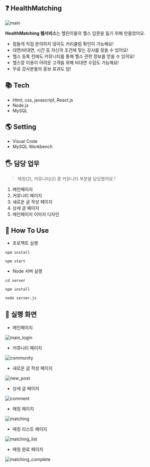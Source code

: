 ## ❓ HealthMatching
![main](https://user-images.githubusercontent.com/72336796/220339229-e6b4fa72-2cb9-4635-a7ca-d679437780bc.PNG)

**HealthMatching 웹서비스**는 헬린이들의 헬스 입문을 돕기 위해 만들었어요. 
- 힘들게 직접 문의하지 않아도 커리큘럼 확인이 가능해요!
- 대면/비대면, 시간 등 자신의 조건에 맞는 강사를 찾을 수 있어요!
- 헬스 등록 전에도 커뮤니티를 통해 헬스 관련 정보를 얻을 수 있어요!
- 헬스장 이용이 어려운 고객을 위해 비대면 수업도 가능해요!
- 무료 강사분들의 홍보 효과도 덤!

## 📚 Tech
- Html, css, javascript, React.js
- Node.js
- MySQL

## 🌎 Setting
- Visual Code
- MySQL Workbench

## 🖐 담당 업무
>매칭(2), 커뮤니티(2) 중 커뮤니티 부분을 담당했어요 !
1. 메인페이지
2. 커뮤니티 페이지
3. 새로운 글 작성 페이지
4. 상세 글 페이지
5. 메인페이지 이미지 디자인

## 🤔 How To Use

- 프로젝트 실행
```
npm install
```

```
npm start
```
- Node 서버 실행
```
cd server
```
```
npm install
```
```
node server.js
```

## 👀 실행 화면
- 메인페이지

![main_login](https://user-images.githubusercontent.com/72336796/220347854-62bb1271-2b9b-49cc-9ba0-2b0a5826d6e8.PNG)

- 커뮤니티 페이지

![community](https://user-images.githubusercontent.com/72336796/220349549-2773887e-99c4-4106-a013-5de56199f93a.PNG)

- 새로운 글 작성 페이지

![new_post](https://user-images.githubusercontent.com/72336796/220348308-97a8019b-8e90-400c-b9c7-476e488d0b6f.PNG)

- 상세 글 페이지

![comment](https://user-images.githubusercontent.com/72336796/220348358-701bc689-3f37-4e2e-912b-82a16cf8e215.PNG)

- 매칭 페이지

![matching](https://user-images.githubusercontent.com/72336796/220348386-f8185d19-bbe2-4ce9-9586-1e33e2a2226a.PNG)

- 매칭 리스트 페이지

![matching_list](https://user-images.githubusercontent.com/72336796/220348402-711c3289-fed5-454f-b5e9-c0fd8d33bb6a.PNG)

- 매칭 완료 페이지

![matching_complete](https://user-images.githubusercontent.com/72336796/220348411-f02ce3cf-44e1-4a18-ac1d-65a4c46640df.PNG)
